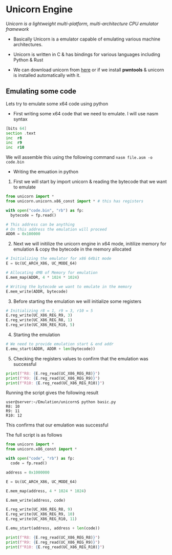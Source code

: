 # Unicorn Engine

*Unicorn is a lightweight multi-platform, multi-architecture CPU emulator framework*

* Basically Unicorn is a emulator capable of emulating various machine architectures.

* Unicorn is written in C & has bindings for various languages including Python & Rust

* We can download unicorn from [here](https://www.unicorn-engine.org/) or if we install **pwntools** & unicorn is installed automatically with it.

## Emulating some code
Lets try to emulate some x64 code using python

* First writing some x64 code that we need to emulate. I will use nasm syntax

```asm
[bits 64]
section .text
inc  r8
inc  r9
inc  r10
```

We will assemble this using the following command
`nasm file.asm -o code.bin`

* Writing the emuation in python

1. First we will start by import unicorn & reading the bytecode that we want to emulate

```py
from unicorn import *
from unicorn.unicorn.x86_const import * # this has registers

with open("code.bin", "rb") as fp:
  bytecode = fp.read()

# This address can be anything
# On this address the emulation will proceed
ADDR = 0x100000
```

2. Next we will initilize the unicorn engine in x64 mode, initilize memory for emulation & copy the bytecode in the memory allocated

```py
# Initializing the emulator for x86 64bit mode
E = Uc(UC_ARCH_X86, UC_MODE_64)

# Allocating 4MB of Memory for emulation
E.mem_map(ADDR, 4 * 1024 * 1024)

# Writing the bytecode we want to emulate in the memory
E.mem_write(ADDR, bytecode)
```

3. Before starting the emulation we will initialize some registers
```py
# Initializing r8 = 1, r9 = 3, r10 = 5
E.reg_write(UC_X86_REG_R9, 3)
E.reg_write(UC_X86_REG_R8, 1)
E.reg_write(UC_X86_REG_R10, 5)
```

4. Starting the emulation
```py
# We need to provide emulation start & end addr
E.emu_start(ADDR, ADDR + len(bytecode))
```

5. Checking the registers values to confirm that the emulation was successful
```py
print(f"R8: {E.reg_read(UC_X86_REG_R8)}")
print(f"R9: {E.reg_read(UC_X86_REG_R9)}")
print(f"R10: {E.reg_read(UC_X86_REG_R10)}")
```

Running the script gives the following result
```
user@server:~/Emulation/unicorn$ python basic.py
R8: 10
R9: 11
R10: 12
```

This confirms that our emulation was successful

The full script is as follows
```py
from unicorn import *
from unicorn.x86_const import *

with open("code", "rb") as fp:
  code = fp.read()

address = 0x1000000

E = Uc(UC_ARCH_X86, UC_MODE_64)

E.mem_map(address, 4 * 1024 * 1024)

E.mem_write(address, code)

E.reg_write(UC_X86_REG_R8, 9)
E.reg_write(UC_X86_REG_R9, 10)
E.reg_write(UC_X86_REG_R10, 11)

E.emu_start(address, address + len(code))

print(f"R8: {E.reg_read(UC_X86_REG_R8)}")
print(f"R9: {E.reg_read(UC_X86_REG_R9)}")
print(f"R10: {E.reg_read(UC_X86_REG_R10)}")
```


